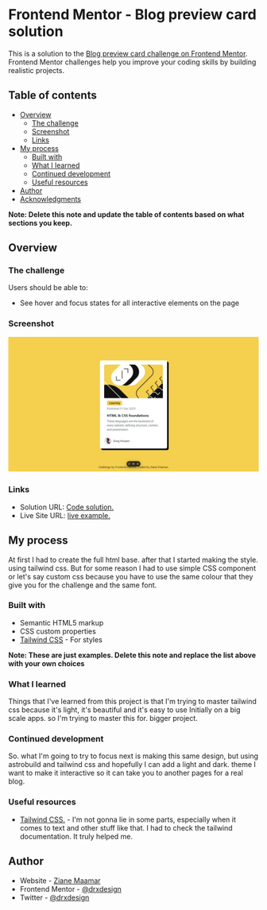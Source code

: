 # Frontend Mentor - Blog preview card solution

This is a solution to the [Blog preview card challenge on Frontend Mentor](https://www.frontendmentor.io/challenges/blog-preview-card-ckPaj01IcS). Frontend Mentor challenges help you improve your coding skills by building realistic projects. 

## Table of contents

- [Overview](#overview)
  - [The challenge](#the-challenge)
  - [Screenshot](#screenshot)
  - [Links](#links)
- [My process](#my-process)
  - [Built with](#built-with)
  - [What I learned](#what-i-learned)
  - [Continued development](#continued-development)
  - [Useful resources](#useful-resources)
- [Author](#author)
- [Acknowledgments](#acknowledgments)

**Note: Delete this note and update the table of contents based on what sections you keep.**

## Overview

### The challenge

Users should be able to:

- See hover and focus states for all interactive elements on the page

### Screenshot

![](./assets/images/screenshot.jpeg)

### Links

- Solution URL: [Code solution.](https://github.com/drxdesign/Blog-preview-card)
- Live Site URL: [live example.](https://blog-preview-card-black-nu.vercel.app/)

## My process
At first I had to create the full html base. after that I started making the style. using tailwind css. But for some reason I had to use simple CSS component or let's say custom css because you have to use the same colour that they give you for the challenge and the same font.

### Built with

- Semantic HTML5 markup
- CSS custom properties
- [Tailwind CSS](https://tailwindcss.com/) - For styles

**Note: These are just examples. Delete this note and replace the list above with your own choices**

### What I learned

Things that I've learned from this project is that I'm trying to master tailwind css because it's light, it's beautiful and it's easy to use Initially on a big scale apps. so I'm trying to master this for. bigger project.

### Continued development

So. what I'm going to try to focus next is making this same design, but using astrobuild and tailwind css and hopefully I can add a light and dark. theme I want to make it interactive so it can take you to another pages for a real blog.

### Useful resources

- [Tailwind CSS.](https://tailwindcss.com/) - I'm not gonna lie in some parts, especially when it comes to text and other stuff like that. I had to check the tailwind documentation. It truly helped me.


## Author

- Website - [Ziane Maamar](https://www.your-site.com)
- Frontend Mentor - [@drxdesign](https://www.frontendmentor.io/profile/drxdesign)
- Twitter - [@drxdesign](https://www.twitter.com/drxdesign)



